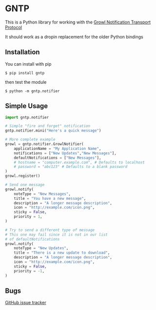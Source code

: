 # GNTP

This is a Python library for working with the [Growl Notification Transport Protocol](http://www.growlforwindows.com/gfw/help/gntp.aspx)

It should work as a dropin replacement for the older Python bindings


## Installation
You can install with pip

	$ pip install gntp

then test the module

	$ python -m gntp.notifier

## Simple Usage

```python
import gntp.notifier

# Simple "fire and forget" notification
gntp.notifier.mini("Here's a quick message")

# More complete example
growl = gntp.notifier.GrowlNotifier(
	applicationName = "My Application Name",
	notifications = ["New Updates","New Messages"],
	defaultNotifications = ["New Messages"],
	# hostname = "computer.example.com", # Defaults to localhost
	# password = "abc123" # Defaults to a blank password
)
growl.register()

# Send one message
growl.notify(
	noteType = "New Messages",
	title = "You have a new message",
	description = "A longer message description",
	icon = "http://example.com/icon.png",
	sticky = False,
	priority = 1,
)

# Try to send a different type of message
# This one may fail since it is not in our list
# of defaultNotifications
growl.notify(
	noteType = "New Updates",
	title = "There is a new update to download",
	description = "A longer message description",
	icon = "http://example.com/icon.png",
	sticky = False,
	priority = -1,
)

```

## Bugs

[GitHub issue tracker](https://github.com/kfdm/gntp/issues)
